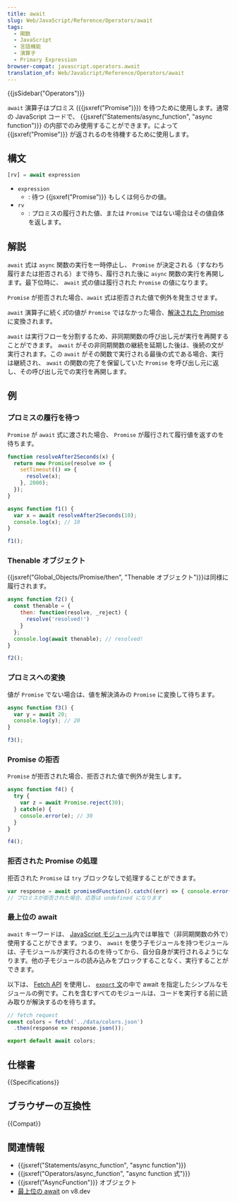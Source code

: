 ```yaml
---
title: await
slug: Web/JavaScript/Reference/Operators/await
tags:
  - 関数
  - JavaScript
  - 言語機能
  - 演算子
  - Primary Expression
browser-compat: javascript.operators.await
translation_of: Web/JavaScript/Reference/Operators/await
---
```

{{jsSidebar("Operators")}}

`await` 演算子はプロミス ({{jsxref("Promise")}}) を待つために使用します。通常の JavaScript コードで、 {{jsxref("Statements/async_function", "async function")}} の内部でのみ使用することができます。によって {{jsxref("Promise")}} が返されるのを待機するために使用します。

## 構文

```js
[rv] = await expression
```

- `expression`
  - : 待つ {{jsxref("Promise")}} もしくは何らかの値。
- `rv`
  - : プロミスの履行された値、または `Promise` ではない場合はその値自体を返します。

## 解説

`await` 式は `async` 関数の実行を一時停止し、 `Promise` が決定される（すなわち履行または拒否される）まで待ち、履行された後に `async` 関数の実行を再開します。最下位時に、 `await` 式の値は履行された `Promise` の値になります。

`Promise` が拒否された場合、`await` 式は拒否された値で例外を発生させます。

`await` 演算子に続く*式*の値が `Promise` ではなかった場合、[解決された Promise](/ja/docs/Web/JavaScript/Reference/Global_Objects/Promise/resolve) に変換されます。

`await` は実行フローを分割するため、非同期関数の呼び出し元が実行を再開することができます。 `await` がその非同期関数の継続を延期した後は、後続の文が実行されます。この `await` がその関数で実行される最後の式である場合、実行は継続され、 `await` の関数の完了を保留していた `Promise` を呼び出し元に返し、その呼び出し元での実行を再開します。

## 例

### プロミスの履行を待つ

`Promise` が `await` 式に渡された場合、 `Promise` が履行されて履行値を返すのを待ちます。

```js
function resolveAfter2Seconds(x) {
  return new Promise(resolve => {
    setTimeout(() => {
      resolve(x);
    }, 2000);
  });
}

async function f1() {
  var x = await resolveAfter2Seconds(10);
  console.log(x); // 10
}

f1();
```

### Thenable オブジェクト

{{jsxref("Global_Objects/Promise/then", "Thenable オブジェクト")}}は同様に履行されます。

```js
async function f2() {
  const thenable = {
    then: function(resolve, _reject) {
      resolve('resolved!')
    }
  };
  console.log(await thenable); // resolved!
}

f2();
```

### プロミスへの変換

値が `Promise` でない場合は、値を解決済みの `Promise` に変換して待ちます。

```js
async function f3() {
  var y = await 20;
  console.log(y); // 20
}

f3();
```

### Promise の拒否

`Promise` が拒否された場合、拒否された値で例外が発生します。

```js
async function f4() {
  try {
    var z = await Promise.reject(30);
  } catch(e) {
    console.error(e); // 30
  }
}

f4();
```

### 拒否された Promise の処理

拒否された `Promise` は `try` ブロックなしで処理することができます。

```js
var response = await promisedFunction().catch((err) => { console.error(err); });
// プロミスが拒否された場合、応答は undefined になります
```

### 最上位の await

`await` キーワードは、 [JavaScript モジュール](/ja/docs/Web/JavaScript/Guide/Modules)内では単独で（非同期関数の外で）使用することができます。つまり、 `await` を使う子モジュールを持つモジュールは、子モジュールが実行されるのを待ってから、自分自身が実行されるようになります。他の子モジュールの読み込みをブロックすることなく、実行することができます。

以下は、 [Fetch API](/ja/docs/Web/API/Fetch_API) を使用し、 [`export` 文](/ja/docs/Web/JavaScript/Reference/Statements/export)の中で await を指定したシンプルなモジュールの例です。これを含むすべてのモジュールは、コードを実行する前に読み取りが解決するのを待ちます。

```js
// fetch request
const colors = fetch('../data/colors.json')
  .then(response => response.json());

export default await colors;
```

## 仕様書

{{Specifications}}

## ブラウザーの互換性

{{Compat}}

## 関連情報

- {{jsxref("Statements/async_function", "async function")}}
- {{jsxref("Operators/async_function", "async function 式")}}
- {{jsxref("AsyncFunction")}} オブジェクト
- [最上位の await](https://v8.dev/features/top-level-await) on v8.dev
